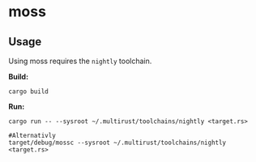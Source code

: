 
# moss

## Usage

Using moss requires the `nightly` toolchain.

**Build:**

```
cargo build
```

**Run:**

```
cargo run -- --sysroot ~/.multirust/toolchains/nightly <target.rs>

#Alternativly
target/debug/mossc --sysroot ~/.multirust/toolchains/nightly <target.rs>
```
